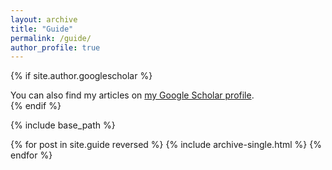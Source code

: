 ```yaml
---
layout: archive
title: "Guide"
permalink: /guide/
author_profile: true
---
```


{% if site.author.googlescholar %}
  <div class="wordwrap">You can also find my articles on <a href="{{site.author.googlescholar}}">my Google Scholar profile</a>.</div>
{% endif %}

{% include base_path %}

{% for post in site.guide reversed %}
  {% include archive-single.html %}
{% endfor %}
